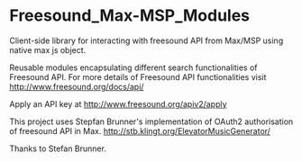 # Freesound_Max-MSP_Modules

Client-side library for interacting with freesound API from Max/MSP using native max js object.

Reusable modules encapsulating different search functionalities of Freesound API.
For more details of Freesound API functionalities visit http://www.freesound.org/docs/api/


Apply an API key at http://www.freesound.org/apiv2/apply


This project uses Stepfan Brunner's implementation of OAuth2 authorisation of freesound API in Max.
http://stb.klingt.org/ElevatorMusicGenerator/

Thanks to Stefan Brunner.




